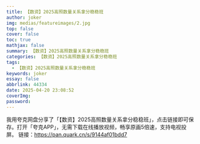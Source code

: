 ```yaml
---
title: 【数资】2025高照数量关系拿分稳稳班
author: joker
img: medias/featureimages/2.jpg
top: false
cover: false
toc: true
mathjax: false
summary: 【数资】2025高照数量关系拿分稳稳班
categories: 【数资】2025高照数量关系拿分稳稳班
tags:
  - 【数资】2025高照数量关系拿分稳稳班
keywords: joker
essay: false
abbrlink: 44334
date: 2025-04-20 23:08:52
coverImg:
password:
---
```


我用夸克网盘分享了「【数资】2025高照数量关系拿分稳稳班」，点击链接即可保存。打开「夸克APP」，无需下载在线播放视频，畅享原画5倍速，支持电视投屏。
链接：https://pan.quark.cn/s/9144af01bdd7
